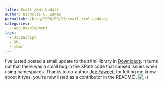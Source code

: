 ```yaml
---
title: Small zXml Update
author: Nicholas C. Zakas
permalink: /blog/2006/09/23/small-zxml-update/
categories:
  - Web Development
tags:
  - JavaScript
  - XML
  - zXml
---
```

I've justed posted a small update to the zXml library in <a title="Downloads" rel="internal" href="/downloads/">Downloads</a>. It turns out that there was a small bug in the XPath code that caused issues when using namespaces. Thanks to co-author <a title="Joe asks 'Is it me or what?'" rel="external" href="http://joef.typepad.com/">Joe Fawcett</a> for letting me know about it (yes, you're now listed as a contributor in the README). <img src="{{site.url}}/blog/wp-includes/images/smilies/icon_wink.gif" alt=";-)" class="wp-smiley" />
